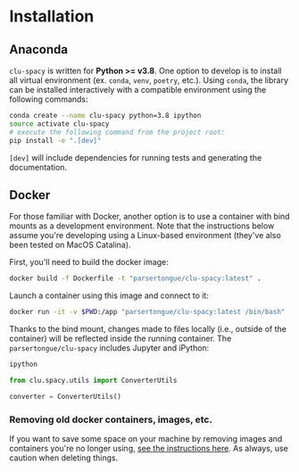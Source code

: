 # Installation

## Anaconda

`clu-spacy` is written for **Python >= v3.8**.  One option to develop is to install all virtual environment (ex. `conda`, `venv`, `poetry`, etc.).  Using `conda`, the library can be installed interactively with a compatible environment using the following commands:

```bash
conda create --name clu-spacy python=3.8 ipython
source activate clu-spacy
# execute the following command from the project root:
pip install -e ".[dev]"
```

`[dev]` will include dependencies for running tests and generating the documentation.


## Docker

For those familiar with Docker, another option is to use a container with bind mounts as a development environment.  Note that the instructions below assume you're developing using a Linux-based environment (they've also been tested on MacOS Catalina).

First, you'll need to build the docker image:

```bash
docker build -f Dockerfile -t "parsertongue/clu-spacy:latest" .
```

Launch a container using this image and connect to it:

```bash
docker run -it -v $PWD:/app "parsertongue/clu-spacy:latest /bin/bash"
```

Thanks to the bind mount, changes made to files locally (i.e., outside of the container) will be reflected inside the running container.  The `parsertongue/clu-spacy` includes Jupyter and iPython:

```bash
ipython
```

```python
from clu.spacy.utils import ConverterUtils

converter = ConverterUtils()
```

### Removing old docker containers, images, etc.

If you want to save some space on your machine by removing images and containers you're no longer using, [see the instructions here](https://docs.docker.com/config/pruning/).  As always, use caution when deleting things.
